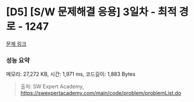 # [D5] [S/W 문제해결 응용] 3일차 - 최적 경로 - 1247 

[문제 링크](https://swexpertacademy.com/main/code/problem/problemDetail.do?contestProbId=AV15OZ4qAPICFAYD) 

### 성능 요약

메모리: 27,272 KB, 시간: 1,971 ms, 코드길이: 1,883 Bytes



> 출처: SW Expert Academy, https://swexpertacademy.com/main/code/problem/problemList.do